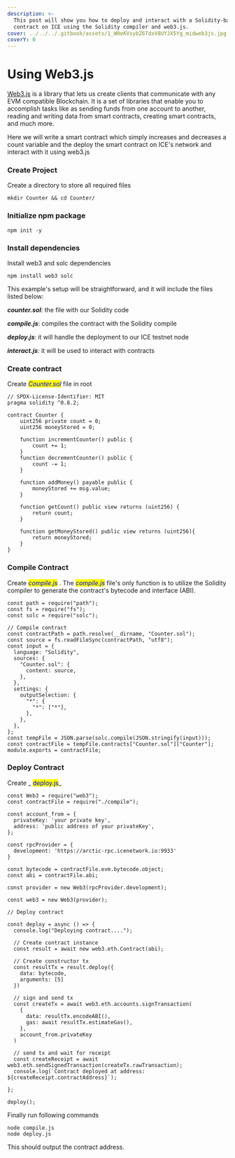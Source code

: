 ```yaml
---
description: >-
  This post will show you how to deploy and interact with a Solidity-based smart
  contract on ICE using the Solidity compiler and web3.js.
cover: ../../../.gitbook/assets/1_W0eKVsybZ6TdxV8UYJX5Yg_midweb3js.jpg
coverY: 0
---
```


# Using Web3.js

[Web3.js](https://web3js.readthedocs.io/en/v1.7.0/index.html) is a library that lets us create clients that communicate with any EVM compatible Blockchain. It is a set of libraries that enable you to accomplish tasks like as sending funds from one account to another, reading and writing data from smart contracts, creating smart contracts, and much more.

Here we will write a smart contract which simply increases and decreases a count variable and the deploy the smart contract on ICE's network and interact with it using web3.js

### Create Project

Create a directory to store all required files

```
mkdir Counter && cd Counter/
```

### Initialize npm package

```
npm init -y
```

### Install dependencies

Install web3 and solc dependencies

```
npm install web3 solc
```

This example's setup will be straightforward, and it will include the files listed below:

&#x20;_**counter.sol**_: the file with our Solidity code&#x20;

_**compile.js**_: compiles the contract with the Solidity compile

_**deploy.js**_: it will handle the deployment to our ICE testnet node&#x20;

_**interact.js**:_ it will be used to interact with contracts

### Create contract

Create _<mark style="color:blue;">Counter.sol</mark>_ file in root

```
// SPDX-License-Identifier: MIT
pragma solidity ^0.8.2;

contract Counter {
    uint256 private count = 0;
    uint256 moneyStored = 0;

    function incrementCounter() public {
        count += 1;
    }
    function decrementCounter() public {
        count -= 1;
    }

    function addMoney() payable public {
        moneyStored += msg.value;
    }

    function getCount() public view returns (uint256) {
        return count;
    }

    function getMoneyStored() public view returns (uint256){
        return moneyStored;
    }
}
```

### Compile Contract

Create _<mark style="color:blue;">compile.js</mark>_ . The _<mark style="color:blue;">compile.js</mark>_ file's only function is to utilize the Solidity compiler to generate the contract's bytecode and interface (ABI).

```
const path = require("path");
const fs = require("fs");
const solc = require("solc");

// Compile contract
const contractPath = path.resolve(__dirname, "Counter.sol");
const source = fs.readFileSync(contractPath, "utf8");
const input = {
  language: "Solidity",
  sources: {
    "Counter.sol": {
      content: source,
    },
  },
  settings: {
    outputSelection: {
      "*": {
        "*": ["*"],
      },
    },
  },
};
const tempFile = JSON.parse(solc.compile(JSON.stringify(input)));
const contractFile = tempFile.contracts["Counter.sol"]["Counter"];
module.exports = contractFile;
```

### Deploy Contract

Create _ <mark style="color:blue;">deploy.js</mark>_

```
const Web3 = require("web3");
const contractFile = require("./compile");

const account_from = {
  privateKey: 'your private key',
  address: 'public address of your privateKey',
};

const rpcProvider = {
  development: 'https://arctic-rpc.icenetwork.io:9933'
}

const bytecode = contractFile.evm.bytecode.object;
const abi = contractFile.abi;

const provider = new Web3(rpcProvider.development);

const web3 = new Web3(provider);

// Deploy contract

const deploy = async () => {
  console.log("Deploying contract....");
 
  // Create contract instance
  const result = await new web3.eth.Contract(abi);

  // Create constructor tx
  const resultTx = result.deploy({
    data: bytecode,
    arguments: [5]
  })
 
  // sign and send tx
  const createTx = await web3.eth.accounts.signTransaction(
    {
      data: resultTx.encodeABI(),
      gas: await resultTx.estimateGas(),
    },
    account_from.privateKey
  )

  // send tx and wait for receipt
  const createReceipt = await web3.eth.sendSignedTransaction(createTx.rawTransaction);
  console.log(`Contract deployed at address: ${createReceipt.contractAddress}`);

};

deploy();
```

Finally run following commands

```
node compile.js
node deploy.js
```

This should output the contract address.
